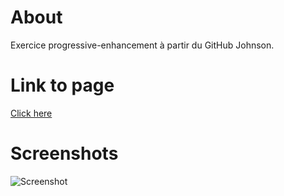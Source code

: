 # About

Exercice progressive-enhancement à partir du GitHub Johnson.

# Link to page

[Click here](https://massimotascone.github.io/progressive-enhancement/)

# Screenshots

![Screenshot](https://i.ibb.co/m5R7221/Screenshot-from-2019-08-28-15-26-03.png)